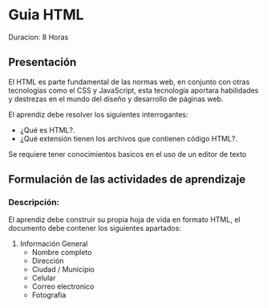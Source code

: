 # Guia HTML

Duracion: 8 Horas

## Presentación

El HTML es parte fundamental de las normas web, en conjunto con otras tecnologías como el CSS y JavaScript, esta tecnología  aportara habilidades y destrezas en el mundo del diseño y desarrollo de páginas web.

El aprendiz debe resolver los siguientes interrogantes:

- ¿Qué es HTML?.
- ¿Qué extensión tienen los archivos que contienen código HTML?.

Se requiere tener conocimientos basicos en el uso de un editor de texto

## Formulación de las actividades de aprendizaje

### Descripción:
El aprendiz debe construir su propia hoja de vida en formato HTML, el documento debe contener los siguientes apartados:

1. Información General
    - Nombre completo
    - Dirección
    - Ciudad / Municipio
    - Celular
    - Correo electronico
    - Fotografia

